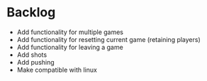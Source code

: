 # Backlog

* Add functionality for multiple games
* Add functionality for resetting current game (retaining players)
* Add functionality for leaving a game
* Add shots
* Add pushing
* Make compatible with linux